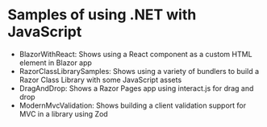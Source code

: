 # Samples of using .NET with JavaScript

- BlazorWithReact: Shows using a React component as a custom HTML element in Blazor app
- RazorClassLibrarySamples: Shows using a variety of bundlers to build a Razor Class Library with some JavaScript assets
- DragAndDrop: Shows a Razor Pages app using interact.js for drag and drop
- ModernMvcValidation: Shows building a client validation support for MVC in a library using Zod
